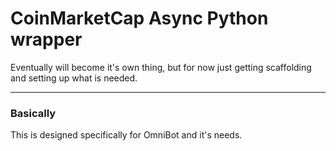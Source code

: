 # CoinMarketCap Async Python wrapper
Eventually will become it's own thing, but for now just getting scaffolding and setting up what is needed.

---
### Basically
This is designed specifically for OmniBot and it's needs.